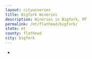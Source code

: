 ```yaml
---
layout: citywineries
title: Bigfork Wineries
description: Wineries in Bigfork, MT
permalink: /mt/flathead/bigfork/
state: mt
county: flathead
city: bigfork
---
```

-
